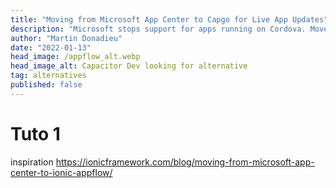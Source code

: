 ```yaml
---
title: "Moving from Microsoft App Center to Capgo for Live App Updates"
description: "Microsoft stops support for apps running on Cordova. Move from Microsoft App Center to Capgo for Mobile Live App Updates"
author: "Martin Donadieu"
date: "2022-01-13"
head_image: /appflow_alt.webp
head_image_alt: Capacitor Dev looking for alternative
tag: alternatives
published: false
---
```


# Tuto 1

inspiration https://ionicframework.com/blog/moving-from-microsoft-app-center-to-ionic-appflow/
